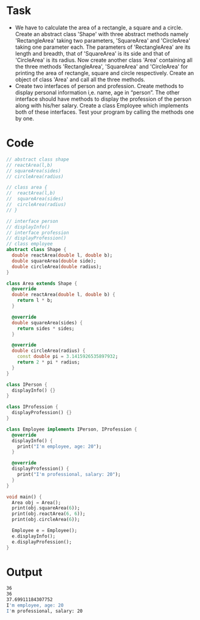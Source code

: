 # Task

- We have to calculate the area of a rectangle, a square and a circle. Create an abstract class 'Shape' with three abstract methods namely 'RectangleArea' taking two parameters, 'SquareArea' and 'CircleArea' taking one parameter each. The parameters of 'RectangleArea' are its length and breadth, that of 'SquareArea' is its side and that of 'CircleArea' is its radius. Now create another class 'Area' containing all the three methods 'RectangleArea', 'SquareArea' and 'CircleArea' for printing the area of rectangle, square and circle respectively. Create an object of class 'Area' and call all the three methods. 
- Create two interfaces of person and profession. Create methods to display personal information i,e. name, age in “person”. The other interface should have methods to display the profession of the person along with his/her salary. Create a class Employee which implements both of these interfaces. Test your program by calling the methods one by one.

# Code
```dart
// abstract class shape
// reactArea(l,b)
// squareArea(sides)
// circleArea(radius)

// class area {
//  reactArea(l,b)
//  squareArea(sides)
//  circleArea(radius)
// }

// interface person
// displayInfo()
// interface profession
// displayProfession()
// class employee
abstract class Shape {
  double reactArea(double l, double b);
  double squareArea(double side);
  double circleArea(double radius);
}

class Area extends Shape {
  @override
  double reactArea(double l, double b) {
    return l * b;
  }

  @override
  double squareArea(sides) {
    return sides * sides;
  }

  @override
  double circleArea(radius) {
    const double pi = 3.1415926535897932;
    return 2 * pi * radius;
  }
}

class IPerson {
  displayInfo() {}
}

class IProfession {
  displayProfession() {}
}

class Employee implements IPerson, IProfession {
  @override
  displayInfo() {
    print("I'm employee, age: 20");
  }

  @override
  displayProfession() {
    print("I'm professional, salary: 20");
  }
}

void main() {
  Area obj = Area();
  print(obj.squareArea(6));
  print(obj.reactArea(6, 6));
  print(obj.circleArea(6));

  Employee e = Employee();
  e.displayInfo();
  e.displayProfession();
}
```

# Output

```bash
36
36
37.69911184307752
I'm employee, age: 20
I'm professional, salary: 20
```